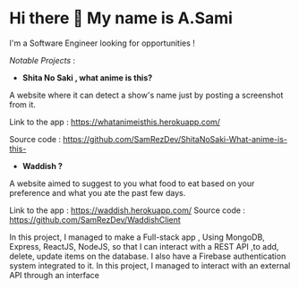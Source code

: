 # Hi there 👋 My name is  A.Sami 
I'm a Software Engineer  looking for opportunities ! 

*Notable Projects* :

*  **Shita No Saki , what anime is this?**


A website where it can detect a show's name just by posting a screenshot from it. 
 
Link to the app : https://whatanimeisthis.herokuapp.com/ 

Source code : https://github.com/SamRezDev/ShitaNoSaki-What-anime-is-this-


*  **Waddish ?**
  
 A website aimed to suggest to you what food to eat based on your preference and what you ate the past few days.

Link to the app :  https://waddish.herokuapp.com/
Source code : https://github.com/SamRezDev/WaddishClient

In this project, I managed to make a Full-stack app , Using MongoDB, Express, ReactJS, NodeJS, so that I can interact with a REST API ,to add, delete, update items on the database.
I also have a Firebase authentication system integrated to it.
In this project, I managed to interact with an external API through an interface 

<!--
**SamRezDev/SamRezDev** is a ✨ _special_ ✨ repository because its `README.md` (this file) appears on your GitHub profile.

Here are some ideas to get you started:

- 🔭 I’m currently working on ...
- 🌱 I’m currently learning ...
- 👯 I’m looking to collaborate on ...
- 🤔 I’m looking for help with ...
- 💬 Ask me about ...
- 📫 How to reach me: ...
- 😄 Pronouns: ...
- ⚡ Fun fact: ...
-->
